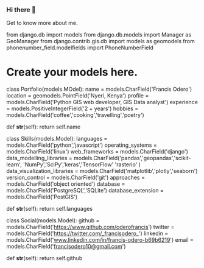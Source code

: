 ### Hi there 👋

Get to know more about me.

from django.db import models
from django.db.models import Manager as GeoManager
from django.contrib.gis.db import models as geomodels
from phonenumber_field.modelfields import PhoneNumberField

# Create your models here.

class Portfolio(models.MOdel):
  name = models.CharField('Francis Odero')
  location = geomodels.PointField('Nyeri, Kenya')
  profile  = models.CharField('Python GIS web developer, GIS Data analyst')
  experience = models.PositiveIntegerField('2 + years')
  hobbies = models.CharField('coffee','cooking','travelling','poetry')
  
  def __str__(self):
    return self.name
    
    
 class Skills(models.Model):
  languages = models.CharField('python','javascript')
  operating_systems = models.CharField('linux')
  web_frameworks = models.CharField('django')
  data_modelling_libraries =  models.CharField('pandas','geopandas','scikit-learn',
                                              'NumPy','SciPy','keras','TensorFlow'
                                              'rasterio'
                                              )
  data_visualization_libraries = models.CharField('matplotlib','plotly','seaborn')
  version_control = models.CharField('git')
  approaches = models.CharField('object oriented')
  database  = models.CharField('PostgreSQL','SQLite')
  database_extension = models.CharField('PostGIS')
  
  def __str__(self):
    return self.languages
    
    
class Social(models.Model):
  github = models.CharField('https://www.github.com/oderofrancis')
  twitter = models.CharField('https://twitter.com/_francisodero_')
  linkedin = models.CharField('www.linkedin.com/in/francis-odero-b69b6219')
  email = models.CharField('francisodero10@gmail.com')
  
  def __str__(self):
    return self.github
